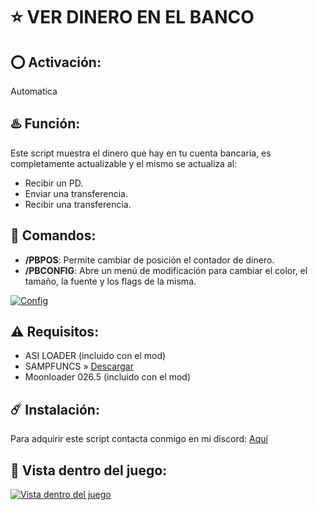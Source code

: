# ⭐ VER DINERO EN EL BANCO

## ⭕ Activación:
Automatica

## ♨️ Función:
Este script muestra el dinero que hay en tu cuenta bancaria, es completamente actualizable y el mismo se actualiza al:
- Recibir un PD.
- Enviar una transferencia.
- Recibir una transferencia.

## 👾 Comandos:
- **/PBPOS**: Permite cambiar de posición el contador de dinero.
- **/PBCONFIG**: Abre un menú de modificación para cambiar el color, el tamaño, la fuente y los flags de la misma.

[![Config](https://media.discordapp.net/attachments/1098309006445007010/1099568323575943269/image.png?ex=66122fcd&is=65ffbacd&hm=8cd67da65d6f8205cf003e67af280750ef102d77c5fe5b183be6d33f3c145b96&format=webp&quality=lossless)](https://discord.com/users/717764929113030756)

## ⚠️ Requisitos:
- ASI LOADER (incluido con el mod)
- SAMPFUNCS » [Descargar](https://www.blast.hk/attachments/22939/)
- Moonloader 026.5 (incluido con el mod)

## ☄️ Instalación:
Para adquirir este script contacta conmigo en mi discord: [Aquí](https://discord.com/users/717764929113030756)

## 👀 Vista dentro del juego:
[![Vista dentro del juego](https://media.discordapp.net/attachments/1223021168663986228/1223023359948755036/sa-mp-302.png?ex=66185843&is=6605e343&hm=5a125b9b041470e22e6400b8fca167eafa4490046ee98dec4a8af4af84c9497b&format=webp&quality=lossless&width=840&height=473)](https://discord.com/users/717764929113030756)
